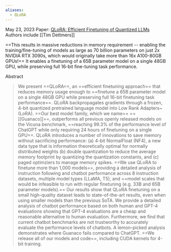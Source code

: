 ```yaml
---
aliases:
  - QLoRA
---
```

May 23, 2023
Paper: [QLoRA: Efficient Finetuning of Quantized LLMs](https://arxiv.org/abs/2305.14314)
Authors include [[Tim Dettmers]]


==This results in massive reductions in memory requirement -- enabling the training/fine-tuning of models as large as 70 billion parameters on just 2x NVIDIA RTX 3090s, which would originally take more than 16x A100-80GB GPUs!== It enables a finetuning of a 65B parameter model on a single 48GB GPU, while preserving full 16-bit fine-tuning task performance.

Abstract
> We present ==QLoRA==, an ==efficient finetuning approach== that reduces memory usage enough to ==finetune a 65B parameter model on a single 48GB GPU while preserving full 16-bit finetuning task performance==. QLoRA backpropagates gradients through a frozen, 4-bit quantized pretrained language model into Low Rank Adapters~(LoRA). ==Our best model family, which we name== ==[[Guanaco]]==, outperforms all previous openly released models on the Vicuna benchmark, ==reaching 99.3% of the performance level of ChatGPT while only requiring 24 hours of finetuning on a single GPU==. QLoRA introduces a number of innovations to save memory without sacrificing performance: (a) 4-bit NormalFloat (NF4), a new data type that is information theoretically optimal for normally distributed weights (b) double quantization to reduce the average memory footprint by quantizing the quantization constants, and (c) paged optimziers to manage memory spikes. ==We use QLoRA to finetune more than 1,000 models==, providing a detailed analysis of instruction following and chatbot performance across 8 instruction datasets, multiple model types (LLaMA, T5), and ==model scales that would be infeasible to run with regular finetuning (e.g. 33B and 65B parameter models).== Our results show that QLoRA finetuning on a small high-quality dataset leads to state-of-the-art results, even when using smaller models than the previous SoTA. We provide a detailed analysis of chatbot performance based on both human and GPT-4 evaluations showing that GPT-4 evaluations are a cheap and reasonable alternative to human evaluation. Furthermore, we find that current chatbot benchmarks are not trustworthy to accurately evaluate the performance levels of chatbots. A lemon-picked analysis demonstrates where Guanaco fails compared to ChatGPT. ==We release all of our models and code==, including CUDA kernels for 4-bit training.
